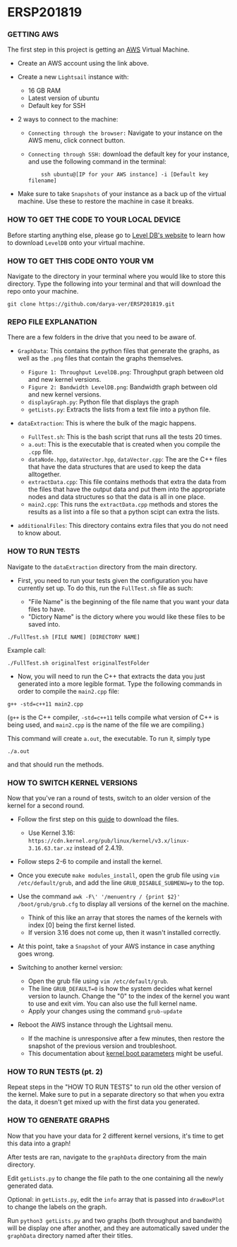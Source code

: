 # ERSP201819

### GETTING AWS

The first step in this project is getting an [AWS](https://lightsail.aws.amazon.com/ls/webapp/home/instances) 
Virtual Machine.
  
* Create an AWS account using the link above.
* Create a new `Lightsail` instance with:

    * 16 GB RAM
    * Latest version of ubuntu
    * Default key for SSH   
    
* 2 ways to connect to the machine:

    * `Connecting through the browser:` Navigate to your instance on the AWS menu, click connect button.
    * `Connecting through SSH:` download the default key for your instance, and use the following command in the terminal:
    
              ssh ubuntu@[IP for your AWS instance] -i [Default key filename]
* Make sure to take `Snapshots` of your instance as a back up of the virtual machine. Use these to restore the machine in case it breaks.

### HOW TO GET THE CODE TO YOUR LOCAL DEVICE

Before starting anything else, please go to [Level DB's website](https://github.com/google/leveldb) to learn
how to download `LevelDB` onto your virtual machine. 

### HOW TO GET THIS CODE ONTO YOUR VM

Navigate to the directory in your terminal where you would like to store this directory. 
Type the following into your terminal and that will download the repo onto your machine. 

```git clone https://github.com/darya-ver/ERSP201819.git ```

### REPO FILE EXPLANATION

There are a few folders in the drive that you need to be aware of. 

* `GraphData`: This contains the python files that generate the graphs, as well as 
the `.png` files that contain the graphs themselves. 
    * `Figure 1: Throughput LevelDB.png`: Throughput graph between old and new kernel versions.
    * `Figure 2: Bandwidth LevelDB.png`: Bandwidth graph between old and new kernel versions.
    * `displayGraph.py`: Python file that displays the graph
    * `getLists.py`: Extracts the lists from a text file into a python file.

* `dataExtraction`: This is where the bulk of the magic happens. 
    * `FullTest.sh`: This is the bash script that runs all the tests 20 times. 
    * `a.out`: This is the executable that is created when you compile the `.cpp` file.
    * `dataNode.hpp`, `dataVector.hpp`, `dataVector.cpp`: The are the C++ files that have the data structures that are used to keep the data alltogether. 
    * `extractData.cpp`: This file contains methods that extra the data from the files that have the output data and put them into the appropriate nodes and data structures so that the data is all in one place. 
    * `main2.cpp`: This runs the `extractData.cpp` methods and stores the results as a list into a file so that a python scipt can extra the lists.


* `additionalFiles`: This directory contains extra files that you do not need to know about. 

### HOW TO RUN TESTS

Navigate to the `dataExtraction` directory from the main directory. 

* First, you need to run your tests given the configuration you have currently set up. To do this, run the `FullTest.sh` file as such:

    * "File Name" is the beginning of the file name that you want your data files to have. 
    * "Dictory Name" is the dictory where you would like these files to be saved into. 

`./FullTest.sh [FILE NAME] [DIRECTORY NAME]`


Example call:

`./FullTest.sh originalTest originalTestFolder`

* Now, you will need to run the C++ that extracts the data you just generated into a more legible format. Type the following commands in order to compile the `main2.cpp` file:

`g++ -std=c++11 main2.cpp`

(`g++` is the C++ compiler, `-std=c++11` tells compile what version of C++ is being used, and `main2.cpp` is the name of the file we are compiling.)

This command will create `a.out`, the executable. To run it, simply type 

`./a.out`

and that should run the methods. 

### HOW TO SWITCH KERNEL VERSIONS

Now that you've ran a round of tests, switch to an older version of the kernel for a second round. 
* Follow the first step on this [guide](http://www.berkes.ca/guides/linux_kernel.html) to download the files.

    * Use Kernel 3.16: `https://cdn.kernel.org/pub/linux/kernel/v3.x/linux-3.16.63.tar.xz` instead of 2.4.19.
    
* Follow steps 2-6 to compile and install the kernel. 
* Once you execute `make modules_install`, open the grub file using `vim /etc/default/grub`, and add the line `GRUB_DISABLE_SUBMENU=y` to the top.
* Use the command `awk -F\' '/menuentry / {print $2}' /boot/grub/grub.cfg` to display all versions of the kernel on the machine. 

    * Think of this like an array that stores the names of the kernels with index [0] being the first kernel listed. 
    * If version 3.16 does not come up, then it wasn't installed correctly.
    
* At this point, take a `Snapshot` of your AWS instance in case anything goes wrong. 
* Switching to another kernel version:

    * Open the grub file using `vim /etc/default/grub`.
    * The line `GRUB_DEFAULT=0` is how the system decides what kernel version to launch. Change the "0" to the index of the kernel you want to use and exit vim. You can also use the full kernel name. 
    * Apply your changes using the command `grub-update`
    
* Reboot the AWS instance through the Lightsail menu. 

    * If the machine is unresponsive after a few minutes, then restore the snapshot of the previous version and troubleshoot.
    * This documentation about [kernel boot parameters](https://wiki.ubuntu.com/Kernel/KernelBootParameters) might be useful. 

### HOW TO RUN TESTS (pt. 2)

Repeat steps in the "HOW TO RUN TESTS" to run old the other version of the kernel. Make sure to put in a separate directory so that when you extra the data, it doesn't get mixed up with the first data you generated. 

### HOW TO GENERATE GRAPHS

Now that you have your data for 2 different kernel versions, it's time to get this data into a graph! 

After tests are ran, navigate to the `graphData` directory from the main directory. 

Edit `getLists.py` to change the file path to the one containing all the newly generated data. 

Optional: in `getLists.py`, edit the `info` array that is passed into `drawBoxPlot` to change the labels on the graph.

Run `python3 getLists.py` and two graphs (both throughput and bandwith) will be display one after another, and they are  automatically saved under the `graphData` directory named after their titles.

<!-- * This is a bullet point -->
<!-- * This is another.  -->
